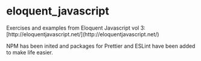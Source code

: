 # eloquent_javascript
<p>Exercises and examples from Eloquent Javascript vol 3: [http://eloquentjavascript.net/](http://eloquentjavascript.net/)</p>

<p>NPM has been inited and packages for Prettier and ESLint have been added to make life easier.</p>

